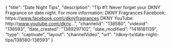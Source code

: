 {
    "title": "Date Night Tips",
    "description": "Tip #1: Never forget your DKNY Fragrance on date night. For more information: DKNY Fragrances Facebook: https:\/\/www.facebook.com\/dknyfragrances DKNY YouTube: http:\/\/www.youtube.com\/dkny...",
    "channelid": "138580",
    "videoid": "138593",
    "date_created": "1389297102",
    "date_modified": "1418181139",
    "type": "captivate",
    "layout": "channelVideo",
    "url": "\/dkny-tv\/date-night-tips\/138580-138593"
}